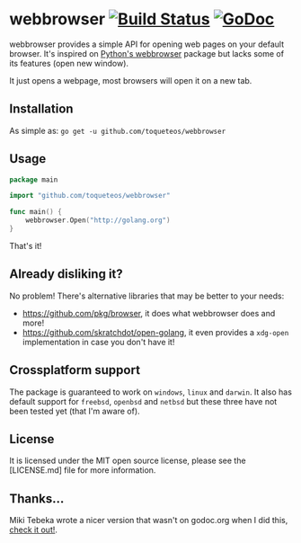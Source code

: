 # webbrowser [![Build Status](https://travis-ci.org/toqueteos/webbrowser.png?branch=master)](https://travis-ci.org/toqueteos/webbrowser) [![GoDoc](http://godoc.org/github.com/toqueteos/webbrowser?status.png)](http://godoc.org/github.com/toqueteos/webbrowser)

webbrowser provides a simple API for opening web pages on your default browser. It's inspired on [Python's webbrowser](http://docs.python.org/3/library/webbrowser.html) package but lacks some of its features (open new window).

It just opens a webpage, most browsers will open it on a new tab.

## Installation

As simple as: `go get -u github.com/toqueteos/webbrowser`

## Usage

```go
package main

import "github.com/toqueteos/webbrowser"

func main() {
    webbrowser.Open("http://golang.org")
}
```

That's it!

## Already disliking it?

No problem! There's alternative libraries that may be better to your needs:

- https://github.com/pkg/browser, it does what webbrowser does and more!
- https://github.com/skratchdot/open-golang, it even provides a `xdg-open` implementation in case you don't have it!

## Crossplatform support

The package is guaranteed to work on `windows`, `linux` and `darwin`. It also has default support for `freebsd`, `openbsd` and `netbsd` but these three have not been tested yet (that I'm aware of).

## License

It is licensed under the MIT open source license, please see the [LICENSE.md] file for more information.

## Thanks...

Miki Tebeka wrote a nicer version that wasn't on godoc.org when I did this, [check it out!](https://bitbucket.org/tebeka/go-wise/src/d8db9bf5c4d1/desktop.go?at=default).
